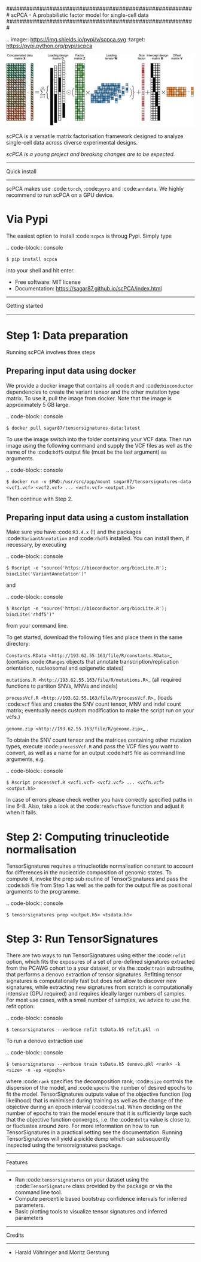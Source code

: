 #########################################################
scPCA - A probabilistic factor model for single-cell data
#########################################################


.. image:: https://img.shields.io/pypi/v/scpca.svg
        :target: https://pypi.python.org/pypi/scpca

![scPCA schematic](https://github.com/sagar87/scPCA/blob/main/docs/scpca_schematic.png?raw=true)


scPCA is a versatile matrix factorisation framework designed to analyze single-cell data across diverse experimental designs. 
 
*scPCA is a young project and breaking changes are to be expected.*

*************
Quick install
*************

scPCA makes use :code:`torch`, :code:`pyro` and :code:`anndata`. We highly recommend to run scPCA on a GPU device.

Via Pypi
========

The easiest option to install :code:`scpca` is throug Pypi. Simply type

.. code-block:: console

    $ pip install scpca

into your shell and hit enter.

* Free software: MIT license
* Documentation: https://sagar87.github.io/scPCA/index.html

***************
Getting started
***************


Step 1: Data preparation
========================

Running scPCA involves three steps

Preparing input data using docker
---------------------------------

We provide a docker image that contains all :code:`R` and :code:`bioconductor` dependencies to create the variant tensor and the other mutation type matrix. To use it, pull the image from docker. Note that the image is approximately 5 GB large.

.. code-block:: console

    $ docker pull sagar87/tensorsignatures-data:latest

To use the image switch into the folder containing your VCF data. Then run image using the following command and supply the VCF files as well as the name of the :code:`hdf5` output file (must be the last argument) as arguments.

.. code-block:: console

    $ docker run -v $PWD:/usr/src/app/mount sagar87/tensorsignatures-data <vcf1.vcf> <vcf2.vcf> ... <vcfn.vcf> <output.h5>

Then continue with Step 2.

Preparing input data using a custom installation
------------------------------------------------

Make sure you have :code:`R3.4.x` (!) and the packages :code:`VariantAnnotation` and :code:`rhdf5` installed. You can install them, if necessary, by executing


.. code-block:: console

    $ Rscript -e "source('https://bioconductor.org/biocLite.R'); biocLite('VariantAnnotation')"

and

.. code-block:: console

    $ Rscript -e "source('https://bioconductor.org/biocLite.R'); biocLite('rhdf5')"

from your command line.

To get started, download the following files and place them in the same directory:

`Constants.RData <http://193.62.55.163/file/R/constants.RData>`_ (contains :code:`GRanges` objects that annotate transcription/replication orientation, nucleosomal and epigenetic states)

`mutations.R <http://193.62.55.163/file/R/mutations.R>`_ (all required functions to partiton SNVs, MNVs and indels)

`processVcf.R <http://193.62.55.163/file/R/processVcf.R>`_ (loads :code:`vcf` files and creates the SNV count tensor, MNV and indel count matrix; eventually needs custom modification to make the script run on your vcfs.)

`genome.zip <http://193.62.55.163/file/R/genome.zip>`_ .


To obtain the SNV count tensor and the matrices containing other mutation types, execute :code:`processVcf.R` and pass the VCF files you want to convert, as well as a name for an output :code:`hdf5` file as command line arguments, e.g.

.. code-block:: console

    $ Rscript processVcf.R <vcf1.vcf> <vcf2.vcf> ... <vcfn.vcf> <output.h5>

In case of errors please check wether you have correctly specified paths in line 6-8. Also, take a look at the :code:`readVcfSave` function and adjust it when it fails.

Step 2: Computing trinucleotide normalisation
=============================================

TensorSignatures requires a trinucleotide normalisation constant to account for differences in the nucleotide composition of genomic states. To compute it, invoke the prep sub routine of TensorSignatures and pass the :code:`hd5` file from Step 1 as well as the path for the output file as positional arguments to the programme.

.. code-block:: console

    $ tensorsignatures prep <output.h5> <tsdata.h5>


Step 3: Run TensorSignatures
============================

There are two ways to run TensorSignatures using either the :code:`refit` option, which fits the exposures of a set of pre-defined signatures extracted from the PCAWG cohort to a your dataset, or via the :code:`train` subroutine, that performs a denovo extraction of tensor signatures. Refitting tensor signatures is computationally fast but does not allow to discover new signatures, while extracting new signatures from scratch is computationally intensive (GPU required) and requires ideally larger numbers of samples. For most use cases, with a small number of samples, we advice to use the refit option:

.. code-block:: console

    $ tensorsignatures --verbose refit tsData.h5 refit.pkl -n

To run a denovo extraction use

.. code-block:: console

    $ tensorsignatures --verbose train tsData.h5 denovo.pkl <rank> -k <size> -n -ep <epochs>


where :code:`rank` specifies the decomposition rank, :code:`size` controls the dispersion of the model, and :code:`epochs` the number of desired epochs to fit the model. TensorSignatures outputs value of the objective function (log likelihood) that is minimised during training as well as the change of the objective during an epoch interval (:code:`delta`). When deciding on the number of epochs to train the model ensure that it is sufficiently large such that the objective function converges, i.e. the :code:`delta` value is close to, or fluctuates around zero. For more information on how to run TensorSignatures in a practical setting see the documentation. Running TensorSignatures will yield a pickle dump which can subsequently inspected using the tensorsignatures package.


********
Features
********

* Run :code:`tensorsignatures` on your dataset using the :code:`TensorSignature` class provided by the package or via the command line tool.
* Compute percentile based bootstrap confidence intervals for inferred parameters.
* Basic plotting tools to visualize tensor signatures and inferred parameters

*******
Credits
*******

* Harald Vöhringer and Moritz Gerstung
